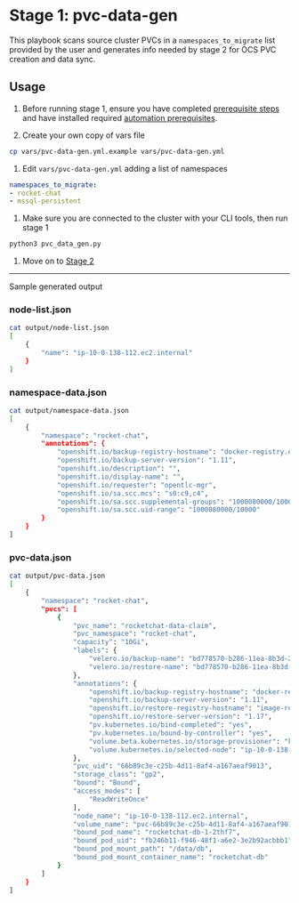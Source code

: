 # Stage 1: pvc-data-gen

This playbook scans source cluster PVCs in a `namespaces_to_migrate` list provided by the user and generates info needed by stage 2 for OCS PVC creation and data sync.

## Usage

1. Before running stage 1, ensure you have completed [prerequisite steps](https://github.com/mulbc/ocs-migrate#prerequisite-steps) and have installed required [automation prerequisites](https://github.com/mulbc/ocs-migrate#2-automation-prerequisites).

1. Create your own copy of vars file

```bash
cp vars/pvc-data-gen.yml.example vars/pvc-data-gen.yml
```

1. Edit `vars/pvc-data-gen.yml` adding a list of namespaces

```yaml
namespaces_to_migrate:
- rocket-chat
- mssql-persistent
```

1. Make sure you are connected to the cluster with your CLI tools, then run stage 1

```bash
python3 pvc_data_gen.py
```

1. Move on to [Stage 2](../2_pvc_destination_gen)

---

Sample generated output

### node-list.json

```bash
cat output/node-list.json
[
    {
        "name": "ip-10-0-138-112.ec2.internal"
    }
]
```

### namespace-data.json

```bash
cat output/namespace-data.json
[
    {
        "namespace": "rocket-chat",
        "annotations": {
            "openshift.io/backup-registry-hostname": "docker-registry.default.svc:5000",
            "openshift.io/backup-server-version": "1.11",
            "openshift.io/description": "",
            "openshift.io/display-name": "",
            "openshift.io/requester": "opentlc-mgr",
            "openshift.io/sa.scc.mcs": "s0:c9,c4",
            "openshift.io/sa.scc.supplemental-groups": "1000080000/10000",
            "openshift.io/sa.scc.uid-range": "1000080000/10000"
        }
    }
]
```

### pvc-data.json

```bash
cat output/pvc-data.json
[
    {
        "namespace": "rocket-chat",
        "pvcs": [
            {
                "pvc_name": "rocketchat-data-claim",
                "pvc_namespace": "rocket-chat",
                "capacity": "10Gi",
                "labels": {
                    "velero.io/backup-name": "bd778570-b286-11ea-8b3d-298baab088b3-f9mrj",
                    "velero.io/restore-name": "bd778570-b286-11ea-8b3d-298baab088b3-rhz9q"
                },
                "annotations": {
                    "openshift.io/backup-registry-hostname": "docker-registry.default.svc:5000",
                    "openshift.io/backup-server-version": "1.11",
                    "openshift.io/restore-registry-hostname": "image-registry.openshift-image-registry.svc:5000",
                    "openshift.io/restore-server-version": "1.17",
                    "pv.kubernetes.io/bind-completed": "yes",
                    "pv.kubernetes.io/bound-by-controller": "yes",
                    "volume.beta.kubernetes.io/storage-provisioner": "kubernetes.io/aws-ebs",
                    "volume.kubernetes.io/selected-node": "ip-10-0-138-112.ec2.internal"
                },
                "pvc_uid": "66b89c3e-c25b-4d11-8af4-a167aeaf9013",
                "storage_class": "gp2",
                "bound": "Bound",
                "access_modes": [
                    "ReadWriteOnce"
                ],
                "node_name": "ip-10-0-138-112.ec2.internal",
                "volume_name": "pvc-66b89c3e-c25b-4d11-8af4-a167aeaf9013",
                "bound_pod_name": "rocketchat-db-1-2thf7",
                "bound_pod_uid": "fb246b11-f946-48f1-a6e2-3e2b92acbbb1",
                "bound_pod_mount_path": "/data/db",
                "bound_pod_mount_container_name": "rocketchat-db"
            }
        ]
    }
]
```
